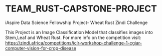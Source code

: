 # TEAM_RUST-CAPSTONE-PROJECT
iAspire Data Science Fellowship Project- Wheat Rust Zindi Challenge


This Project is an Image Classification Model that classifies images into Stem,Leaf and Wheat Rust.
For more info on the competition visit: https://zindi.africa/competitions/iclr-workshop-challenge-1-cgiar-computer-vision-for-crop-disease
